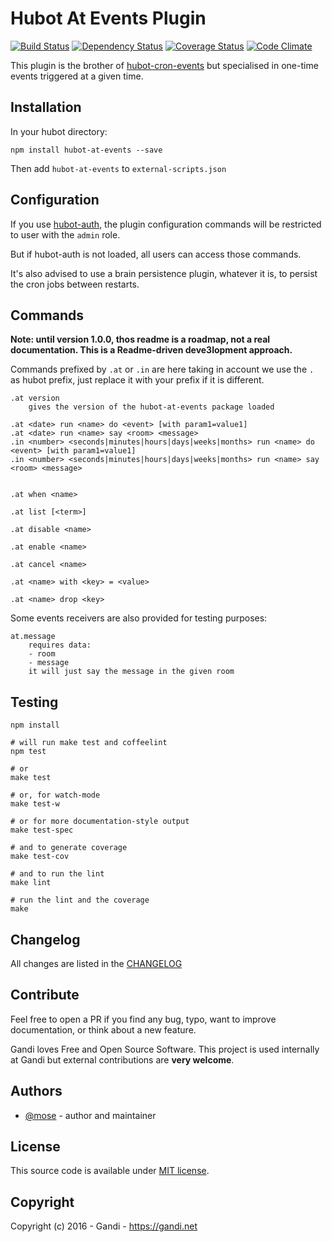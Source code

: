 Hubot At Events Plugin
=================================

[![Build Status](https://img.shields.io/travis/Gandi/hubot-at-events.svg)](https://travis-ci.org/Gandi/hubot-at-events)
[![Dependency Status](https://gemnasium.com/Gandi/hubot-at-events.svg)](https://gemnasium.com/Gandi/hubot-at-events)
[![Coverage Status](https://img.shields.io/codeclimate/coverage/github/Gandi/hubot-at-events.svg)](https://codeclimate.com/github/Gandi/hubot-at-events/coverage)
[![Code Climate](https://img.shields.io/codeclimate/github/Gandi/hubot-at-events.svg)](https://codeclimate.com/github/Gandi/hubot-at-events)

This plugin is the brother of [hubot-cron-events](https://github.com/Gandi/hubot-cron-events) but specialised in one-time events triggered at a given time.


Installation
--------------
In your hubot directory:    

    npm install hubot-at-events --save

Then add `hubot-at-events` to `external-scripts.json`


Configuration
-----------------

If you use [hubot-auth](https://github.com/hubot-scripts/hubot-auth), the plugin configuration commands will be restricted to user with the `admin` role. 

But if hubot-auth is not loaded, all users can access those commands.

It's also advised to use a brain persistence plugin, whatever it is, to persist the cron jobs between restarts.


Commands
--------------

**Note: until version 1.0.0, thos readme is a roadmap, not a real documentation. This is a Readme-driven deve3lopment approach.**

Commands prefixed by `.at` or `.in` are here taking in account we use the `.` as hubot prefix, just replace it with your prefix if it is different.

    .at version
        gives the version of the hubot-at-events package loaded

    .at <date> run <name> do <event> [with param1=value1]
    .at <date> run <name> say <room> <message>
    .in <number> <seconds|minutes|hours|days|weeks|months> run <name> do <event> [with param1=value1]
    .in <number> <seconds|minutes|hours|days|weeks|months> run <name> say <room> <message>


    .at when <name>

    .at list [<term>]

    .at disable <name>

    .at enable <name>

    .at cancel <name>

    .at <name> with <key> = <value>

    .at <name> drop <key>

Some events receivers are also provided for testing purposes:

    at.message
        requires data:
        - room
        - message
        it will just say the message in the given room


Testing
----------------

    npm install

    # will run make test and coffeelint
    npm test 
    
    # or
    make test
    
    # or, for watch-mode
    make test-w

    # or for more documentation-style output
    make test-spec

    # and to generate coverage
    make test-cov

    # and to run the lint
    make lint

    # run the lint and the coverage
    make

Changelog
---------------
All changes are listed in the [CHANGELOG](CHANGELOG.md)

Contribute
--------------
Feel free to open a PR if you find any bug, typo, want to improve documentation, or think about a new feature. 

Gandi loves Free and Open Source Software. This project is used internally at Gandi but external contributions are **very welcome**. 

Authors
------------
- [@mose](https://github.com/mose) - author and maintainer

License
-------------
This source code is available under [MIT license](LICENSE).

Copyright
-------------
Copyright (c) 2016 - Gandi - https://gandi.net
